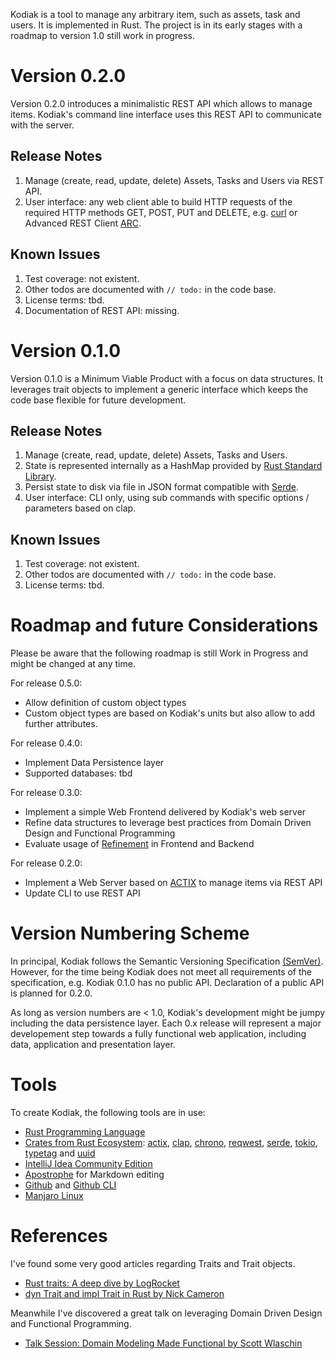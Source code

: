 Kodiak is a tool to manage any arbitrary item, such as assets, task and users. It is implemented in Rust. The project is in its early stages with a roadmap to version 1.0 still work in progress.

# Version 0.2.0

Version 0.2.0 introduces a minimalistic REST API which allows to manage items. Kodiak's command line interface uses this REST API to communicate with the server.

## Release Notes

1. Manage (create, read, update, delete) Assets, Tasks and Users via REST API.
2. User interface: any web client able to build HTTP requests of the required HTTP methods GET, POST, PUT and DELETE, e.g. [curl](https://curl.se/) or Advanced REST Client [ARC](https://docs.advancedrestclient.com/).

## Known Issues

1. Test coverage: not existent.
2. Other todos are documented with ```// todo:``` in the code base.
3. License terms: tbd.
4. Documentation of REST API: missing.

# Version 0.1.0

Version 0.1.0 is a Minimum Viable Product with a focus on data structures. It leverages trait objects to implement a generic interface which keeps the code base flexible for future development.

## Release Notes

1. Manage (create, read, update, delete) Assets, Tasks and Users.
2. State is represented internally as a HashMap provided by [Rust Standard Library](https://doc.rust-lang.org/std/collections/struct.HashMap.html).
3. Persist state to disk via file in JSON format compatible with [Serde](https://serde.rs/).
4. User interface: CLI only, using sub commands with specific options / parameters based on clap.

## Known Issues

1. Test coverage: not existent.
2. Other todos are documented with ```// todo:``` in the code base.
3. License terms: tbd.

# Roadmap and future Considerations

Please be aware that the following roadmap is still Work in Progress and might be changed at any time.

For release 0.5.0:

* Allow definition of custom object types
* Custom object types are based on Kodiak's units but also allow to add further attributes.

For release 0.4.0:

* Implement Data Persistence layer
* Supported databases: tbd

For release 0.3.0:

* Implement a simple Web Frontend delivered by Kodiak's web server
* Refine data structures to leverage best practices from Domain Driven Design and Functional Programming 
* Evaluate usage of [Refinement](https://crates.io/crates/refinement) in Frontend and Backend
 
For release 0.2.0:

* Implement a Web Server based on [ACTIX](https://actix.rs/) to manage items via REST API
* Update CLI to use REST API

# Version Numbering Scheme

In principal, Kodiak follows the Semantic Versioning Specification [(SemVer)](https://semver.org/). However, for the time being Kodiak does not meet all requirements of the specification, e.g. Kodiak 0.1.0 has no public API. Declaration of a public API is planned for 0.2.0.

As long as version numbers are < 1.0, Kodiak's development might be jumpy including the data persistence layer. Each 0.x release will represent a major developement step towards a fully functional web application, including data, application and presentation layer.

# Tools

To create Kodiak, the following tools are in use:

* [Rust Programming Language](https://www.rust-lang.org/)
* [Crates from Rust Ecosystem](https://crates.io/): [actix](https://actix.rs), [clap](https://crates.io/crates/clap), [chrono](https://crates.io/crates/chrono), [reqwest](https://crates.io/crates/reqwest), [serde](https://crates.io/crates/serde), [tokio](https://crates.io/crates/tokio), [typetag](https://crates.io/crates/typetag) and [uuid](https://crates.io/crates/uuid)
* [IntelliJ Idea Community Edition](https://www.jetbrains.com/idea/)
* [Apostrophe](https://gitlab.gnome.org/World/apostrophe) for Markdown editing
* [Github](https://github.com/) and [Github CLI](https://github.com/cli/cli)
* [Manjaro Linux](https://manjaro.org/)

# References

I've found some very good articles regarding Traits and Trait objects.

* [Rust traits: A deep dive by LogRocket](https://blog.logrocket.com/rust-traits-a-deep-dive/)
* [dyn Trait and impl Trait in Rust by Nick Cameron](https://www.ncameron.org/blog/dyn-trait-and-impl-trait-in-rust/)

Meanwhile I've discovered a great talk on leveraging Domain Driven Design and Functional Programming.

* [Talk Session: Domain Modeling Made Functional by Scott Wlaschin](https://www.youtube.com/watch?v=PLFl95c-IiU)
